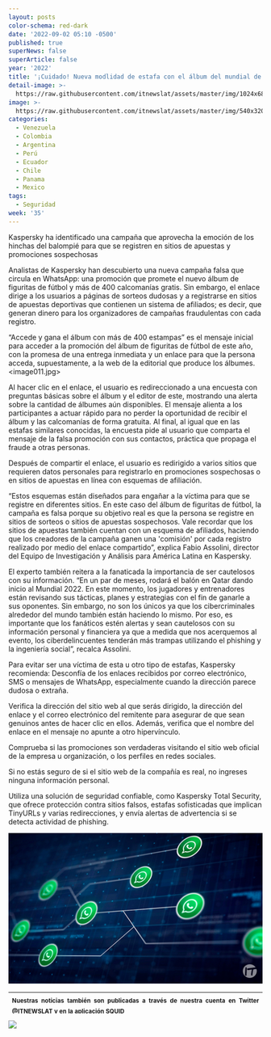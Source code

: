 ```yaml
---
layout: posts
color-schema: red-dark
date: '2022-09-02 05:10 -0500'
published: true
superNews: false
superArticle: false
year: '2022'
title: '¡Cuidado! Nueva modlidad de estafa con el álbum del mundial de futbol '
detail-image: >-
  https://raw.githubusercontent.com/itnewslat/assets/master/img/1024x680/whatsapp-estafa-g.jpg
image: >-
  https://raw.githubusercontent.com/itnewslat/assets/master/img/540x320/whatsapp-estafa-p.jpg
categories:
  - Venezuela
  - Colombia
  - Argentina
  - Perú
  - Ecuador
  - Chile
  - Panama
  - Mexico
tags:
  - Seguridad
week: '35'
---
```

Kaspersky ha identificado una campaña que aprovecha la emoción de los hinchas del balompié para que se registren en sitios de apuestas y promociones sospechosas

Analistas de Kaspersky han descubierto una nueva campaña falsa que circula en WhatsApp: una promoción que promete el nuevo álbum de figuritas de fútbol y más de 400 calcomanías gratis. Sin embargo, el enlace dirige a los usuarios a páginas de sorteos dudosas y a registrarse en sitios de apuestas deportivas que contienen un sistema de afiliados; es decir, que generan dinero para los organizadores de campañas fraudulentas con cada registro.

“Accede y gana el álbum con más de 400 estampas” es el mensaje inicial para acceder a la promoción del álbum de figuritas de fútbol de este año, ​​con la promesa de una entrega inmediata y un enlace para que la persona acceda, supuestamente, a la web de la editorial que produce los álbumes.
<image011.jpg>
 
Al hacer clic en el enlace, el usuario es redireccionado a una encuesta con preguntas básicas sobre el álbum y el editor de este, mostrando una alerta sobre la cantidad de álbumes aún disponibles. El mensaje alienta a los participantes a actuar rápido para no perder la oportunidad de recibir el álbum y las calcomanías de forma gratuita. Al final, al igual que en las estafas similares conocidas, la encuesta pide al usuario que comparta el mensaje de la falsa promoción con sus contactos, práctica que propaga el fraude a otras personas. 
 
Después de compartir el enlace, el usuario es redirigido a varios sitios que requieren datos personales para registrarlo en promociones sospechosas o en sitios de apuestas en línea con esquemas de afiliación.
 
“Estos esquemas están diseñados para engañar a la víctima para que se registre en diferentes sitios. En este caso del álbum de figuritas de fútbol, la campaña es falsa porque su objetivo real es que la persona se registre en sitios de sorteos o sitios de apuestas sospechosos. Vale recordar que los sitios de apuestas también cuentan con un esquema de afiliados, haciendo que los creadores de la campaña ganen una 'comisión' por cada registro realizado por medio del enlace compartido”, explica Fabio Assolini, director del Equipo de Investigación y Análisis para América Latina en Kaspersky.
 
El experto también reitera a la fanaticada la importancia de ser cautelosos con su información. “En un par de meses, rodará el balón en Qatar dando inicio al Mundial 2022. En este momento, los jugadores y entrenadores están revisando sus tácticas, planes y estrategias con el fin de ganarle a sus oponentes. Sin embargo, no son los únicos ya que los cibercriminales alrededor del mundo también están haciendo lo mismo. Por eso, es importante que los fanáticos estén alertas y sean cautelosos con su información personal y financiera ya que a medida que nos acerquemos al evento, los ciberdelincuentes tenderán más trampas utilizando el phishing y la ingeniería social”, recalca Assolini.


Para evitar ser una víctima de esta u otro tipo de estafas, Kaspersky recomienda:
Desconfía de los enlaces recibidos por correo electrónico, SMS o mensajes de WhatsApp, especialmente cuando la dirección parece dudosa o extraña.

Verifica la dirección del sitio web al que serás dirigido, la dirección del enlace y el correo electrónico del remitente para asegurar de que sean genuinos antes de hacer clic en ellos. Además, verifica que el nombre del enlace en el mensaje no apunte a otro hipervínculo.

Comprueba si las promociones son verdaderas visitando el sitio web oficial de la empresa u organización, o los perfiles en redes sociales.

Si no estás seguro de si el sitio web de la compañía es real, no ingreses ninguna información personal.

Utiliza una solución de seguridad confiable, como Kaspersky Total Security, que ofrece protección contra sitios falsos, estafas sofisticadas que implican TinyURLs y varias redirecciones, y envía alertas de advertencia si se detecta actividad de phishing.
 
![](https://raw.githubusercontent.com/itnewslat/assets/master/img/540x320/whatsapp-estafa-p.jpg)

<table style="height: 42px;" width="569">
<tbody>
<tr>
<td style="text-align: justify;"><sub><strong>Nuestras noticias también son publicadas a través de nuestra cuenta en Twitter <a href="https://twitter.com/itnewslat?lang=es">@ITNEWSLAT</a> y en la aplicación <a href="https://squidapp.co/en/">SQUID</a></strong></sub></td>
</tr>
</tbody>
</table>

<img src="https://tracker.metricool.com/c3po.jpg?hash=56f88a41e39ab42c063cc51676587a04"/>